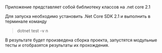 Приложение представляет собой библиотеку классов на .net core 2.1

Для запуска необходимо установить .Net Core SDK 2.1 и выполнить в терминале команду
> dotnet test -v n

В результате будет произведена сборка проекта, запустятся модульные тесты и отобразятся результаты их прохождения.
